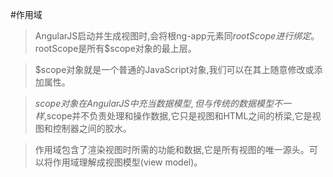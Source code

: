 #作用域

> AngularJS启动并生成视图时,会将根ng-app元素同$rootScope进行绑定。$rootScope是所有$scope对象的最上层。

> $scope对象就是一个普通的JavaScript对象,我们可以在其上随意修改或添加属性。

> $scope对象在AngularJS中充当数据模型,但与传统的数据模型不一样,$scope并不负责处理和操作数据,它只是视图和HTML之间的桥梁,它是视图和控制器之间的胶水。

> 作用域包含了渲染视图时所需的功能和数据,它是所有视图的唯一源头。可以将作用域理解成视图模型(view model)。